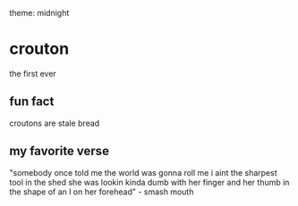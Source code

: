 theme: midnight
# crouton
the first ever
## fun fact
croutons are stale bread
## my favorite verse
"somebody once told me the world was gonna roll me i aint the sharpest tool in the shed she was lookin kinda dumb with her finger and her thumb in the shape of an l on her forehead" - smash mouth
